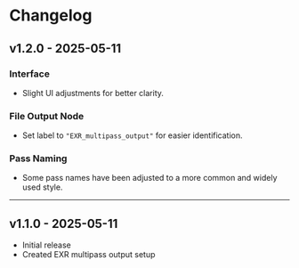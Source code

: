 # Changelog

## v1.2.0 - 2025-05-11

### Interface
- Slight UI adjustments for better clarity.

### File Output Node
- Set label to `"EXR_multipass_output"` for easier identification.

### Pass Naming
- Some pass names have been adjusted to a more common and widely used style.

---

## v1.1.0 - 2025-05-11

- Initial release
- Created EXR multipass output setup

